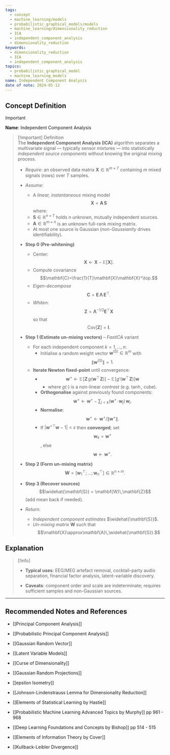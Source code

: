 ```yaml
---
tags:
  - concept
  - machine_learning/models
  - probabilistic_graphical_models/models
  - machine_learning/dimensionality_reduction
  - ICA
  - independent_component_analysis
  - dimensionality_reduction
keywords:
  - dimensionality_reduction
  - ICA
  - independent_component_analysis
topics:
  - probabilistic_graphical_model
  - machine_learning_models
name: Independent Component Analysis
date of note: 2024-05-12
---
```


## Concept Definition

>[!important]
>**Name**: Independent Component Analysis

>[!important] Definition  
>The **Independent Component Analysis (ICA)** algorithm separates a multivariate signal — typically sensor mixtures — into statistically *independent source components* without knowing the original mixing process.  
>
>- *Require*: an observed data matrix  $\mathbf{X}\in\mathbb{R}^{m\times T}$ containing $m$ mixed signals (rows) over $T$ samples.  
>- *Assume*:  
>	- A *linear, instantaneous* mixing model $$\mathbf{X}= \mathbf{A}\,\mathbf{S}$$ where:  
>	- $\mathbf{S}\in\mathbb{R}^{n\times T}$ holds $n$ unknown, mutually independent sources.  
>	- $\mathbf{A}\in\mathbb{R}^{m\times n}$ is an unknown full-rank mixing matrix.  
>	- At most one source is Gaussian (*non-Gaussianity* drives identifiability).  
>
>- **Step 0  (Pre-whitening)**  
>	- Center: $$\mathbf{X}\leftarrow \mathbf{X}-\mathbb{E}[\mathbf{X}].$$  
>	- Compute covariance $$\mathbf{C}=\frac{1}{T}\mathbf{X}\mathbf{X}^\top.$$  
>	- *Eigen-decompose* $$\mathbf{C}=\mathbf{E}\,\mathbf{\Lambda}\,\mathbf{E}^\top.$$  
>	- *Whiten*: $$\mathbf{Z}= \mathbf{\Lambda}^{-1/2}\mathbf{E}^\top \mathbf{X}$$ so that $$\text{Cov}[\mathbf{Z}]=\mathbf{I}.$$  
>
>- **Step 1  (Estimate un-mixing vectors)** – *FastICA* variant  
>	- For each independent component $k=1,\dots,n$:  
>		- Initialise a random weight vector $\mathbf{w}^{(0)}\in\mathbb{R}^{m}$ with $$ \lVert\mathbf{w}^{(0)}\rVert=1.$$  
>	- **Iterate Newton fixed-point** until convergence:  
> 	    - $$\mathbf{w}^{+} \gets \mathbb{E}\!\bigl[\mathbf{Z}\,g(\mathbf{w}^\top\!\mathbf{Z})\bigr] - \mathbb{E}\!\bigl[g'(\mathbf{w}^\top\!\mathbf{Z})\bigr]\mathbf{w}$$
> 		    - where $g(\cdot)$ is a non-linear *contrast* (e.g. $\tanh$, cube).  
> 	    - **Orthogonalise** against previously found components:  
>       $$\mathbf{w}^{+}\leftarrow \mathbf{w}^{+}-\sum_{j<k}(\mathbf{w}^{+}\!\cdot\!\mathbf{w}_j)\,\mathbf{w}_j.$$  
> 	    - **Normalise**: $$ \mathbf{w}^{+}\leftarrow\mathbf{w}^{+}/\lVert\mathbf{w}^{+}\rVert.$$  
> 	    - If $\bigl|\mathbf{w}^{+\top}\mathbf{w}-1\bigr|<\epsilon$ then **converged**; set $$\mathbf{w}_k=\mathbf{w}^{+}$$, else $$ \mathbf{w}\leftarrow\mathbf{w}^{+}.$$  
>
>- **Step 2  (Form un-mixing matrix)**  $$\mathbf{W} = [\mathbf{w}_1^\top;\dots;\mathbf{w}_n^\top] \in\mathbb{R}^{n\times m}.$$  
>
>- **Step 3  (Recover sources)**  $$\widehat{\mathbf{S}} = \mathbf{W}\,\mathbf{Z}$$ (add mean back if needed).  
>
>- *Return*:  
>	- *Independent component estimates* $\widehat{\mathbf{S}}$.  
>	- *Un-mixing matrix* $\mathbf{W}$ such that  $$\mathbf{X}\approx\mathbf{A}\,\widehat{\mathbf{S}}.$$  



## Explanation


>[!info]
>- **Typical uses**: EEG/MEG artefact removal, cocktail-party audio separation, financial factor analysis, latent-variable discovery.  
>
>- **Caveats**: component order and scale are indeterminate; requires sufficient samples and non-Gaussian sources.


-----------
##  Recommended Notes and References


- [[Principal Component Analysis]]
- [[Probabilistic Principal Component Analysis]]
- [[Gaussian Random Vector]]

- [[Latent Variable Models]]




- [[Curse of Dimensionality]]
- [[Gaussian Random Projections]]
- [[epsilon Isometry]]
- [[Johnson-Lindenstrauss Lemma for Dimensionality Reduction]]


- [[Elements of Statistical Learning by Hastie]]
- [[Probabilistic Machine Learning Advanced Topics by Murphy]] pp 961 - 968
- [[Deep Learning Foundations and Concepts by Bishop]] pp 514 - 515
- [[Elements of Information Theory by Cover]]

- [[Kullback-Leibler Divergence]]